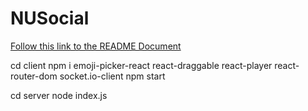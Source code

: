 # NUSocial

[Follow this link to the README Document](https://docs.google.com/document/d/1IJQ_--lYs1CFc_PG3hWkCoFHuZnktSOG3GNSxB0Mi2A/edit?usp=sharing)


cd client
npm i emoji-picker-react react-draggable react-player react-router-dom socket.io-client
npm start

cd server
node index.js

